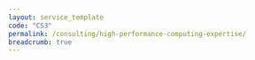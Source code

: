 ```yaml
---
layout: service_template
code: "CS3"
permalink: /consulting/high-performance-computing-expertise/
breadcrumb: true
---
```

